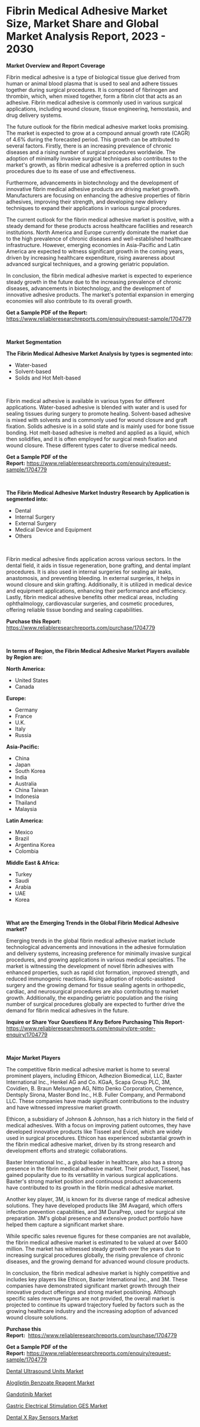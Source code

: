 <p><h1>Fibrin Medical Adhesive Market Size, Market Share and Global Market Analysis Report, 2023 - 2030</h1></p><p><strong>Market Overview and Report Coverage</strong></p>
<p><p>Fibrin medical adhesive is a type of biological tissue glue derived from human or animal blood plasma that is used to seal and adhere tissues together during surgical procedures. It is composed of fibrinogen and thrombin, which, when mixed together, form a fibrin clot that acts as an adhesive. Fibrin medical adhesive is commonly used in various surgical applications, including wound closure, tissue engineering, hemostasis, and drug delivery systems.</p><p>The future outlook for the fibrin medical adhesive market looks promising. The market is expected to grow at a compound annual growth rate (CAGR) of 4.6% during the forecasted period. This growth can be attributed to several factors. Firstly, there is an increasing prevalence of chronic diseases and a rising number of surgical procedures worldwide. The adoption of minimally invasive surgical techniques also contributes to the market's growth, as fibrin medical adhesive is a preferred option in such procedures due to its ease of use and effectiveness.</p><p>Furthermore, advancements in biotechnology and the development of innovative fibrin medical adhesive products are driving market growth. Manufacturers are focusing on enhancing the adhesive properties of fibrin adhesives, improving their strength, and developing new delivery techniques to expand their applications in various surgical procedures.</p><p>The current outlook for the fibrin medical adhesive market is positive, with a steady demand for these products across healthcare facilities and research institutions. North America and Europe currently dominate the market due to the high prevalence of chronic diseases and well-established healthcare infrastructure. However, emerging economies in Asia-Pacific and Latin America are expected to witness significant growth in the coming years, driven by increasing healthcare expenditure, rising awareness about advanced surgical techniques, and a growing geriatric population.</p><p>In conclusion, the fibrin medical adhesive market is expected to experience steady growth in the future due to the increasing prevalence of chronic diseases, advancements in biotechnology, and the development of innovative adhesive products. The market's potential expansion in emerging economies will also contribute to its overall growth.</p></p>
<p><strong>Get a Sample PDF of the Report:</strong> <a href="https://www.reliableresearchreports.com/enquiry/request-sample/1704779">https://www.reliableresearchreports.com/enquiry/request-sample/1704779</a></p>
<p>&nbsp;</p>
<p><strong>Market Segmentation</strong></p>
<p><strong>The Fibrin Medical Adhesive Market Analysis by types is segmented into:</strong></p>
<p><ul><li>Water-based</li><li>Solvent-based</li><li>Solids and Hot Melt-based</li></ul></p>
<p>&nbsp;</p>
<p><p>Fibrin medical adhesive is available in various types for different applications. Water-based adhesive is blended with water and is used for sealing tissues during surgery to promote healing. Solvent-based adhesive is mixed with solvents and is commonly used for wound closure and graft fixation. Solids adhesive is in a solid state and is mainly used for bone tissue bonding. Hot melt-based adhesive is melted and applied as a liquid, which then solidifies, and it is often employed for surgical mesh fixation and wound closure. These different types cater to diverse medical needs.</p></p>
<p><strong>Get a Sample PDF of the Report:</strong>&nbsp;<a href="https://www.reliableresearchreports.com/enquiry/request-sample/1704779">https://www.reliableresearchreports.com/enquiry/request-sample/1704779</a></p>
<p>&nbsp;</p>
<p><strong>The Fibrin Medical Adhesive Market Industry Research by Application is segmented into:</strong></p>
<p><ul><li>Dental</li><li>Internal Surgery</li><li>External Surgery</li><li>Medical Device and Equipment</li><li>Others</li></ul></p>
<p>&nbsp;</p>
<p><p>Fibrin medical adhesive finds application across various sectors. In the dental field, it aids in tissue regeneration, bone grafting, and dental implant procedures. It is also used in internal surgeries for sealing air leaks, anastomosis, and preventing bleeding. In external surgeries, it helps in wound closure and skin grafting. Additionally, it is utilized in medical device and equipment applications, enhancing their performance and efficiency. Lastly, fibrin medical adhesive benefits other medical areas, including ophthalmology, cardiovascular surgeries, and cosmetic procedures, offering reliable tissue bonding and sealing capabilities.</p></p>
<p><strong>Purchase this Report:</strong>&nbsp; <a href="https://www.reliableresearchreports.com/purchase/1704779">https://www.reliableresearchreports.com/purchase/1704779</a></p>
<p>&nbsp;</p>
<p><strong>In terms of Region, the Fibrin Medical Adhesive Market Players available by Region are:</strong></p>
<p>
    <p> <strong> North America: </strong>
        <ul>
            <li>United States</li>
            <li>Canada</li>
        </ul>
        </p> 
    <p> <strong> Europe: </strong>
        <ul>
            <li>Germany</li>
            <li>France</li>
            <li>U.K.</li>
            <li>Italy</li>
            <li>Russia</li>
        </ul>
        </p> 
    <p> <strong> Asia-Pacific: </strong>
        <ul>
            <li>China</li>
            <li>Japan</li>
            <li>South Korea</li>
            <li>India</li>
            <li>Australia</li>
            <li>China Taiwan</li>
            <li>Indonesia</li>
            <li>Thailand</li>
            <li>Malaysia</li>
        </ul>
        </p> 
    <p> <strong> Latin America: </strong>
        <ul>
            <li>Mexico</li>
            <li>Brazil</li>
            <li>Argentina Korea</li>
            <li>Colombia</li>
        </ul>
        </p> 
    <p> <strong> Middle East & Africa: </strong>
        <ul>
            <li>Turkey</li>
            <li>Saudi</li>
            <li>Arabia</li>
            <li>UAE</li>
            <li>Korea</li>
        </ul>
    </p>
    </p>
<p>&nbsp;</p>
<p><strong>What are the Emerging Trends in the Global Fibrin Medical Adhesive market?</strong></p>
<p><p>Emerging trends in the global fibrin medical adhesive market include technological advancements and innovations in the adhesive formulation and delivery systems, increasing preference for minimally invasive surgical procedures, and growing applications in various medical specialties. The market is witnessing the development of novel fibrin adhesives with enhanced properties, such as rapid clot formation, improved strength, and reduced immunogenic reactions. Rising adoption of robotic-assisted surgery and the growing demand for tissue sealing agents in orthopedic, cardiac, and neurosurgical procedures are also contributing to market growth. Additionally, the expanding geriatric population and the rising number of surgical procedures globally are expected to further drive the demand for fibrin medical adhesives in the future.</p></p>
<p><strong>Inquire or Share Your Questions If Any Before Purchasing This Report</strong>- <a href="https://www.reliableresearchreports.com/enquiry/pre-order-enquiry/1704779">https://www.reliableresearchreports.com/enquiry/pre-order-enquiry/1704779</a></p>
<p>&nbsp;</p>
<p><strong>Major Market Players</strong></p>
<p><p>The competitive fibrin medical adhesive market is home to several prominent players, including Ethicon, Adhezion Biomedical, LLC, Baxter International Inc., Henkel AG and Co. KGaA, Scapa Group PLC, 3M, Covidien, B. Braun Melsungen AG, Nitto Denko Corporation, Chemence, Dentsply Sirona, Master Bond Inc., H.B. Fuller Company, and Permabond LLC. These companies have made significant contributions to the industry and have witnessed impressive market growth.</p><p>Ethicon, a subsidiary of Johnson & Johnson, has a rich history in the field of medical adhesives. With a focus on improving patient outcomes, they have developed innovative products like Tisseel and Evicel, which are widely used in surgical procedures. Ethicon has experienced substantial growth in the fibrin medical adhesive market, driven by its strong research and development efforts and strategic collaborations.</p><p>Baxter International Inc., a global leader in healthcare, also has a strong presence in the fibrin medical adhesive market. Their product, Tisseel, has gained popularity due to its versatility in various surgical applications. Baxter's strong market position and continuous product advancements have contributed to its growth in the fibrin medical adhesive market.</p><p>Another key player, 3M, is known for its diverse range of medical adhesive solutions. They have developed products like 3M Avagard, which offers infection prevention capabilities, and 3M DuraPrep, used for surgical site preparation. 3M's global presence and extensive product portfolio have helped them capture a significant market share.</p><p>While specific sales revenue figures for these companies are not available, the fibrin medical adhesive market is estimated to be valued at over $400 million. The market has witnessed steady growth over the years due to increasing surgical procedures globally, the rising prevalence of chronic diseases, and the growing demand for advanced wound closure products.</p><p>In conclusion, the fibrin medical adhesive market is highly competitive and includes key players like Ethicon, Baxter International Inc., and 3M. These companies have demonstrated significant market growth through their innovative product offerings and strong market positioning. Although specific sales revenue figures are not provided, the overall market is projected to continue its upward trajectory fueled by factors such as the growing healthcare industry and the increasing adoption of advanced wound closure solutions.</p></p>
<p><strong>Purchase this Report:</strong>&nbsp;&nbsp;<a href="https://www.reliableresearchreports.com/purchase/1704779">https://www.reliableresearchreports.com/purchase/1704779</a></p>
<p></p>
<p><strong>Get a Sample PDF of the Report:</strong>&nbsp;<a href="https://www.reliableresearchreports.com/enquiry/request-sample/1704779">https://www.reliableresearchreports.com/enquiry/request-sample/1704779</a></p>
<p><p><a href="https://www.linkedin.com/pulse/dental-ultrasound-units-market-research-report-provides-thorough-sdtoe/">Dental Ultrasound Units Market</a></p><p><a href="https://medium.com/@irmaabshire/alogliptin-benzoate-reagent-market-trends-and-market-analysis-forecasted-for-period-2023-2030-9eabebac0a81">Alogliptin Benzoate Reagent Market</a></p><p><a href="https://medium.com/@kellielakin_97357/decoding-gandotinib-market-metrics-market-share-trends-and-growth-patterns-b1aa0608d54a">Gandotinib Market</a></p><p><a href="https://www.linkedin.com/pulse/gastric-electrical-stimulation-ges-market-challenges-opportunities-b8xse/">Gastric Electrical Stimulation GES Market</a></p><p><a href="https://www.linkedin.com/pulse/decoding-dental-x-ray-sensors-market-deep-dive-latest-lozuf/">Dental X Ray Sensors Market</a></p></p>